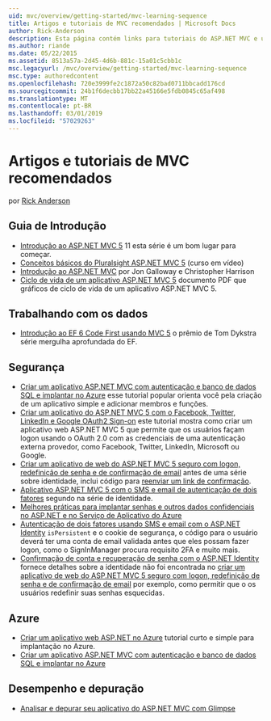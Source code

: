 ```yaml
---
uid: mvc/overview/getting-started/mvc-learning-sequence
title: Artigos e tutoriais de MVC recomendados | Microsoft Docs
author: Rick-Anderson
description: Esta página contém links para tutoriais do ASP.NET MVC e uma sequência sugerida para segui-las.
ms.author: riande
ms.date: 05/22/2015
ms.assetid: 8513a57a-2d45-4d6b-881c-15a01c5cbb1c
msc.legacyurl: /mvc/overview/getting-started/mvc-learning-sequence
msc.type: authoredcontent
ms.openlocfilehash: 720e3999fe2c1872a50c82bad0711bbcadd176cd
ms.sourcegitcommit: 24b1f6decbb17bb22a45166e5fdb0845c65af498
ms.translationtype: MT
ms.contentlocale: pt-BR
ms.lasthandoff: 03/01/2019
ms.locfileid: "57029263"
---
```

<a name="mvc-recommended-tutorials-and-articles"></a>Artigos e tutoriais de MVC recomendados
====================
por [Rick Anderson]((https://twitter.com/RickAndMSFT))

<a id="pwd"></a>
## <a name="getting-started"></a>Guia de Introdução

- [Introdução ao ASP.NET MVC 5](introduction/getting-started.md) 11 esta série é um bom lugar para começar.
- [Conceitos básicos do Pluralsight ASP.NET MVC 5](https://pluralsight.com/training/Player?author=scott-allen&amp;name=aspdotnet-mvc5-fundamentals-m1-introduction&amp;mode=live&amp;clip=0&amp;course=aspdotnet-mvc5-fundamentals) (curso em vídeo)
- [Introdução ao ASP.NET MVC](https://www.microsoftvirtualacademy.com/training-courses/introduction-to-asp-net-mvc) por Jon Galloway e Christopher Harrison
- [Ciclo de vida de um aplicativo ASP.NET MVC 5](lifecycle-of-an-aspnet-mvc-5-application.md) documento PDF que gráficos de ciclo de vida de um aplicativo ASP.NET MVC 5.

<a id="con"></a>
## <a name="working-with-data"></a>Trabalhando com os dados

- [Introdução ao EF 6 Code First usando MVC 5](getting-started-with-ef-using-mvc/creating-an-entity-framework-data-model-for-an-asp-net-mvc-application.md) o prêmio de Tom Dykstra série mergulha aprofundada do EF.

<a id="wj"></a>
## <a name="security"></a>Segurança

- [Criar um aplicativo ASP.NET MVC com autenticação e banco de dados SQL e implantar no Azure](https://azure.microsoft.com/documentation/articles/web-sites-dotnet-deploy-aspnet-mvc-app-membership-oauth-sql-database/) esse tutorial popular orienta você pela criação de um aplicativo simple e adicionar membros e funções.
- [Criar um aplicativo do ASP.NET MVC 5 com o Facebook, Twitter, LinkedIn e Google OAuth2 Sign-on](../security/create-an-aspnet-mvc-5-app-with-facebook-and-google-oauth2-and-openid-sign-on.md) este tutorial mostra como criar um aplicativo web ASP.NET MVC 5 que permite que os usuários façam logon usando o OAuth 2.0 com as credenciais de uma autenticação externa provedor, como Facebook, Twitter, LinkedIn, Microsoft ou Google.
- [Criar um aplicativo de web do ASP.NET MVC 5 seguro com logon, redefinição de senha e de confirmação de email](../security/create-an-aspnet-mvc-5-web-app-with-email-confirmation-and-password-reset.md) antes de uma série sobre identidade, inclui código para [reenviar um link de confirmação](../security/create-an-aspnet-mvc-5-web-app-with-email-confirmation-and-password-reset.md#rsend).
- [Aplicativo ASP.NET MVC 5 com o SMS e email de autenticação de dois fatores](../security/aspnet-mvc-5-app-with-sms-and-email-two-factor-authentication.md) segundo na série de identidade.
- [Melhores práticas para implantar senhas e outros dados confidenciais no ASP.NET e no Serviço de Aplicativo do Azure](../../../identity/overview/features-api/best-practices-for-deploying-passwords-and-other-sensitive-data-to-aspnet-and-azure.md)
- [Autenticação de dois fatores usando SMS e email com o ASP.NET Identity](../../../identity/overview/features-api/two-factor-authentication-using-sms-and-email-with-aspnet-identity.md) `isPersistent` e o cookie de segurança, o código para o usuário deverá ter uma conta de email validada antes que eles possam fazer logon, como o SignInManager procura requisito 2FA e muito mais.
- [Confirmação de conta e recuperação de senha com o ASP.NET Identity](../../../identity/overview/features-api/account-confirmation-and-password-recovery-with-aspnet-identity.md) fornece detalhes sobre a identidade não foi encontrada no [criar um aplicativo de web do ASP.NET MVC 5 seguro com logon, redefinição de senha e de confirmação de email](../security/create-an-aspnet-mvc-5-web-app-with-email-confirmation-and-password-reset.md) por exemplo, como permitir que o os usuários redefinir suas senhas esquecidas.

<a id="da"></a>
## <a name="azure"></a>Azure

- [Criar um aplicativo web ASP.NET no Azure](https://azure.microsoft.com/documentation/articles/web-sites-dotnet-get-started/) tutorial curto e simple para implantação no Azure.
- [Criar um aplicativo ASP.NET MVC com autenticação e banco de dados SQL e implantar no Azure](https://azure.microsoft.com/documentation/articles/web-sites-dotnet-deploy-aspnet-mvc-app-membership-oauth-sql-database/)

<a id="perf"></a>
## <a name="performance-and-debugging"></a>Desempenho e depuração

- [Analisar e depurar seu aplicativo do ASP.NET MVC com Glimpse](../performance/profile-and-debug-your-aspnet-mvc-app-with-glimpse.md)
